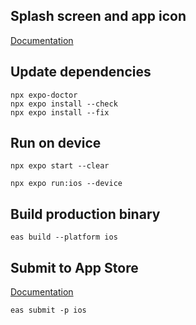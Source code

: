 ## Splash screen and app icon

[Documentation](https://docs.expo.dev/develop/user-interface/splash-screen-and-app-icon/)

## Update dependencies

```shell
npx expo-doctor
npx expo install --check
npx expo install --fix
```

## Run on device

```shell
npx expo start --clear

npx expo run:ios --device
```

## Build production binary

```shell
eas build --platform ios
```

## Submit to App Store

[Documentation](https://docs.expo.dev/deploy/submit-to-app-stores/)

```shell
eas submit -p ios
```